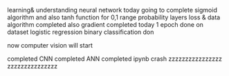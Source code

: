 learning& understanding neural network
today going to complete sigmoid algorithm
and also tanh function for 0,1 range probability layers
loss & data algorithm completed
also gradient completed today
1 epoch done on dataset
logistic regression binary classification don

now computer vision will start

completed CNN
completed ANN
completed ipynb crash
zzzzzzzzzzzzzzzz
zzzzzzzzzzzzzzz
